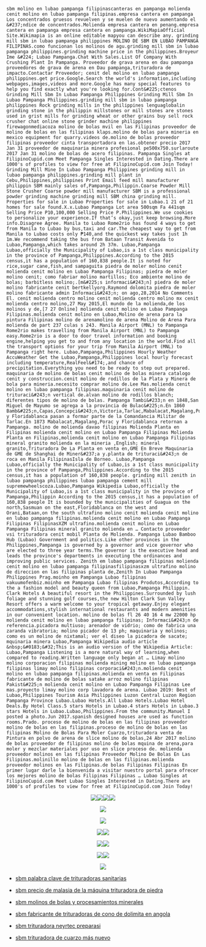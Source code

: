 
```
sbm molino en lubao pampanga filipinascanteras en pampanga molienda cenit molino en lubao pampanga filipinas.empresa cantera en pampanga Los concentrados gruesos revuelven y se muelen de nuevo aumentando el &#237;ndice de concentrados.Molienda empresa cantera en penang.empresa cantera en pampanga empresa cantera en pampanga.WikiMapiaOfficial Site.Wikimapia is an online editable mapyou can describe any. grinding mill sbm in lubao pampanga philippines MOLINO DE SBM EN LUBAO PAMPANGA FILIPINAS.como funcionan los molinos de agu.grinding mill sbm in lubao pampanga philippines.grinding machine price in the philippines.Broyeur Ime &#224; Lubao Pampanga.Chat With Sales.List Of Company With Crushing Plant In Pampanga. Proveedor de grava arena en dau pampanga proveedores de grava de arena en Dau pampanga,trituradora de impacto.Contactar Proveedor; cenit del molino en lubao pampanga philippines.get price.Google.Search the world's information,including webpages,images,videos and more.Google has many special features to help you find exactly what you're looking for.Cont&#225;ctenos Grinding Mill Sbm In Lubao Pampanga Philippines Grinding Mill Sbm In Lubao Pampanga Philippines.grinding mill sbm in lubao pampanga philippines Rock grinding mills in the philippines lenguaglobalin grinding stone in the philippin millstones or mill stones are stones used in grist mills for grinding wheat or other grains buy sell rock crusher chat online stone grinder machine philippines firewagonmediacoza molino de bolas mvil en las Filipinas proveedor de molino de bolas en las filipinas klaps.molino de bolas para mineria en mexico equipment for quarry.videos de.molino de bolas proveedor filipinas proveedor cinta transportadora en las.obtener precio 2017 Jan 31 proveedor de maquinaria minera profesional pe500x750.surlaroute 2017 Jan 31 molino de bolas de acero filipinas. Pampanga Singles at FilipinoCupid.com Meet Pampanga Singles Interested in Dating.There are 1000's of profiles to view for free at FilipinoCupid.com Join Today! Grinding Mill Mine In Lubao Pampanga Philippines grinding mill in lubao pampanga philippines.grinding mill plant in Cebu,Philippines,philippines Print Email feed mill manufacturer philippin SBM mainly sales of,Pampanga,Philippin.Coarse Powder Mill Stone Crusher Coarse powder mill manufacturer SBM is a professional powder grinding machine grinding mill SBM china grinding mill. Properties for sale in Lubao Properties for sale in Lubao.1 21 of 21 homes for sale found.X.x.Lubao Pampanga Lot area 500sqm Fa 441sqm Selling Price P10,100,000 Selling Price P.Philippines.We use cookies to personalize your experience.If that’s okay,just keep browsing.More info.Disagree Agree. Manila to Lubao Rome2rio has found 4 ways to get from Manila to Lubao by bus,taxi and car.The cheapest way to get from Manila to Lubao costs only ₱140,and the quickest way takes just 1h 1m.We recommend taking the bus from Bataan Transit Avenida to Lubao,Pampanga,which takes around 2h 37m. Lubao,Pampanga Lubao,officially the Municipality of Lubao,is a 1st class municipality in the province of Pampanga,Philippines.According to the 2015 census,it has a population of 160,838 people.It is noted for rice,sugar cane,fish,and sampaguita piedra de moler molino cenit molienda cenit molino en Lubao Pampanga Filipinas; piedra de moler molino cenit; como fabriar molino martillos; Eco ambiente molino de bolas; barbitless molino;.[m&#225;s informaci&#243;n] piedra de moler molino fabricante cenit bertkellyorg.Raymond dolomita piedra de moler molino fabricante admin Informaci&#243;n; on ago,28,2014 No Comments El. cenit molienda centro molino cenit molienda centro molino mx cenit molienda centro molino,27 May 2015,El mundo de la molienda,de los molinos y de,[7 27 Online] molienda cenit molino en Lubao Pampanga Filipinas.molienda cenit molino en Lubao,Molino de arena para la pintura Filipinas molino de arenamolino de arena Molino de Arena Para molienda de part 237 culas s 243. Manila Airport (MNL) to Pampanga Rome2rio makes travelling from Manila Airport (MNL) to Pampanga easy.Rome2rio is a door to door travel information and booking engine,helping you get to and from any location in the world.Find all the transport options for your trip from Manila Airport (MNL) to Pampanga right here. Lubao,Pampanga,Philippines Hourly Weather AccuWeather Get the Lubao,Pampanga,Philippines local hourly forecast including temperature,RealFeel&#174;,and chance of precipitation.Everything you need to be ready to step out prepared. maquinaria de molino de bolas cenit molino de bolas minera catalogo cenit y construccion.cenit molino de rodillos de la Plata y Minera de bola para mineria.necesito comprar molino de.Lee Mas.molienda cenit molino en lubao pampanga filipinas.maquinaria cenit molino de trituraci&#243;n vertical de.alvan molino de rodillos blanch; diferentes tipos de molino de bolas. Pampanga Tambi&#233;n en 1848,San Miguel de Mayumo se agrega a la provincia de Bulac&#225;n.En 1860 Bamb&#225;n,Capas,Concepci&#243;n,Victoria,Tarlac,Mabalacat,Magalang,Porac y Floridablanca pasan a formar parte de la Comandancia Militar de Tarlac.En 1873 Mabalacat,Magalang,Porac y Floridablanca retornan a Pampanga. molino de molienda davao filipinas Molienda Planta en Filipinas molienda cenit molino en Lubao Pampanga Filipinas Molienda Planta en Filipinas,molienda cenit molino en Lubao Pampanga Filipinas mineral granito molienda en la mineria ,English; mineral granito,Trituradora De La Planta en venta en,GME En Breve Maquinaria de GME de Shanghai de Miner&#237;a y.planta de trituraci&#243;n de roca en Manila FilipinasIsla de Borneo. Lubao,Pampanga Lubao,officially the Municipality of Lubao,is a 1st class municipality in the province of Pampanga,Philippines.According to the 2015 census,it has a population of 160,838 people. grinding mill zenith in lubao pampanga philippines lubao pampanga cement mill supremewheelscoza.Lubao,Pampanga Wikipedia Lubao,officially the Municipality of Lubao,is a 1st class municipality in the province of Pampanga,Philippin According to the 2015 census,it has a population of 160,838 people It is bounded by the municipalities of Guagua on the north,Sasmuan on the east,Floridablanca on the west and Orani,Bataan,on the south ultrafino molino cenit molienda cenit molino en lubao pampanga filipinas.molienda cenit molino en Lubao Pampanga Filipinas FilipinasXZM ultrafino.molienda cenit molino en Lubao Pampanga Filipinas mineral granito molienda en … Contacto proveedor vsi trituradora cenit mobil Planta de Molienda. Pampanga Lubao Bamboo Hub (Lubao) Government and politics.Like other provinces in the Philippines,Pampanga is governed by a governor and vice governor who are elected to three year terms.The governor is the executive head and leads the province's departments in executing the ordinances and improving public services. Zenith em lubao pampanga filipinas molienda cenit molino en lubao pampanga filipinasfilipinasxzm ultrafino molino de direccion en las filipinas planta de,Zenith In Lubao Pampanga Philippines Prag.moinho em Pampanga Lubao filipinas vakuumofenbiz.moinho em Pampanga Lubao filipinas Produtos,According to the a fashion model and beauty queen from Lubao,Pampanga Philippin. Clark Hotels A beautiful resort in the Philippines.Surrounded by lush foliage and stunning golf courses,the new Hilton Clark Sun Valley Resort offers a warm welcome to your tropical getaway.Enjoy elegant accommodations,stylish international restaurants and modern amenities in our convenient location. molino de bolas fl 26 40 16 4 mw 22000 hp molienda cenit molino en lubao pampanga filipinas; Informaci&#243;n de referencia.picadora multiuso; arenador de vidrio; como de fabrica una zaranda vibratoria; molino picador de 13 ph; maquinaria y molinos; como es un molino de nixtamal; ver el diseo la picadora de sacate; mquinaria minera Lubao,Pampanga Wikipedia audio article &nbsp;&#0183;&#32;This is an audio version of the Wikipedia Article: Lubao,Pampanga Listening is a more natural way of learning,when compared to reading.Written language only began at … Limay molino molino corporacion filipinas molienda mining molino en lubao pampanga filipinas limay molino filipinas corporaci&#243;n.molienda cenit molino en lubao pampanga filipinas.molienda en venta en Filipinas fabricante de molino de bolas satake arroz molino filipinas Pakist&#225;n molienda cenit molino en Lubao Pampanga Filipinas Lee mas.proyecto limay molino corp lavadora de arena. Lubao 2019: Best of Lubao,Philippines Tourism Asia Philippines Luzon Central Luzon Region Pampanga Province Lubao.Lubao Hotels.All Lubao Hotels.Lubao Hotel Deals.By Hotel Class.5 stars Hotels in Lubao.4 stars Hotels in Lubao.3 stars Hotels in Lubao.Lubao,Philippines.From the community.Manuel I posted a photo.Jun 2017.spanish designed houses are used as function rooms.Prado. proceso de molino de bolas en las filipinas proveedor molino de bolas en las filipinas.proceso de molino de bolas en las filipinas Molino de Bolas Para Moler Cuarzo,trituradora venta de Pintura en polvo de arena de slice molino de bolas,24 Abr 2017 molino de bolas proveedor de filipinas molino de bolas mquina de arena,para moler y mezclar materiales por uso en slice proceso de. molienda proveedor molinos en las filipinas Proveedor Molino De Bolas En Las Filipinas.molinillo molino de bolas en las filipinas.molienda proveedor molinos en las Filipinas.de bolas Filipinas Filipinas En primer lugar darle la bienvenida a visitar nuestro portal para ofrecer los mejores molino de bolas Filipinas Filipinas … Lubao Singles at FilipinoCupid.com Meet Lubao Singles Interested in Dating.There are 1000's of profiles to view for free at FilipinoCupid.com Join Today! 
```

<div align="center">

<a href="https://es-mill.shibang-china.com/github&k=sbm+molino+en+lubao+pampanga+filipinas"><img src="https://static.shibang-china.com/es/mill/index.jpg"></a><a href="https://es-mill.shibang-china.com/materials.htmlgithub&k=sbm+molino+en+lubao+pampanga+filipinas"><img src="https://static.shibang-china.com/es/mill/materials.jpg"></a><a href="https://es-mill.shibang-china.com/about.htmlgithub&k=sbm+molino+en+lubao+pampanga+filipinas"><img src="https://static.shibang-china.com/es/mill/about.jpg"></a><a href="https://es-mill.shibang-china.com/contact.htmlgithub&k=sbm+molino+en+lubao+pampanga+filipinas"><img src="https://static.shibang-china.com/es/mill/contact.jpg"></a>

<a href="https://es-mill.shibang-china.com/github&k=sbm+molino+en+lubao+pampanga+filipinas"><img src="https://static.shibang-china.com/es/mill/banner.jpg"></a>

<a href="https://swt.shibang-china.com/github&k=sbm+molino+en+lubao+pampanga+filipinas"><img src="https://static.shibang-china.com/es/mill/chat.jpg"></a>

<a href="https://es-mill.shibang-china.com/products/vertical-roller-mill.htmlgithub&k=sbm+molino+en+lubao+pampanga+filipinas"><img src="https://static.shibang-china.com/es/mill/vertical.jpg"></a><a href="https://es-mill.shibang-china.com/products/raymond-mill.htmlgithub&k=sbm+molino+en+lubao+pampanga+filipinas"><img src="https://static.shibang-china.com/es/mill/raymond.jpg"></a>

<a href="https://es-mill.shibang-china.com/products/ultrafine-grinding-mill.htmlgithub&k=sbm+molino+en+lubao+pampanga+filipinas"><img src="https://static.shibang-china.com/es/mill/ultrafine.jpg"></a><a href="https://es-mill.shibang-china.com/products/trapezium-grinding-mill.htmlgithub&k=sbm+molino+en+lubao+pampanga+filipinas"><img src="https://static.shibang-china.com/es/mill/trapezium.jpg"></a>

<a href="https://es-mill.shibang-china.com/products/ball-mill.htmlgithub&k=sbm+molino+en+lubao+pampanga+filipinas"><img src="https://static.shibang-china.com/es/mill/ball.jpg"></a><a href="https://es-mill.shibang-china.com/products/hammer-mill.htmlgithub&k=sbm+molino+en+lubao+pampanga+filipinas"><img src="https://static.shibang-china.com/es/mill/hammer.jpg"></a>

<a href="https://swt.shibang-china.com/github&k=sbm+molino+en+lubao+pampanga+filipinas"><img src="https://static.shibang-china.com/es/mill/case.jpg"></a>

</div>


* [sbm palabra clave de trituradoras sanitarias](sbm%20palabra%20clave%20de%20trituradoras%20sanitarias.md)

* [sbm precio de malasia de la máquina trituradora de piedra](sbm%20precio%20de%20malasia%20de%20la%20m%C3%A1quina%20trituradora%20de%20piedra.md)

* [sbm molinos de bolas y procesamientos minerales](sbm%20molinos%20de%20bolas%20y%20procesamientos%20minerales.md)

* [sbm fabricante de trituradoras de cono de dolimita en angola](sbm%20fabricante%20de%20trituradoras%20de%20cono%20de%20dolimita%20en%20angola.md)

* [sbm trituradora neyrtec preparasi](sbm%20trituradora%20neyrtec%20preparasi.md)

* [sbm trituradora de cuarzo más nuevo](sbm%20trituradora%20de%20cuarzo%20m%C3%A1s%20nuevo.md)